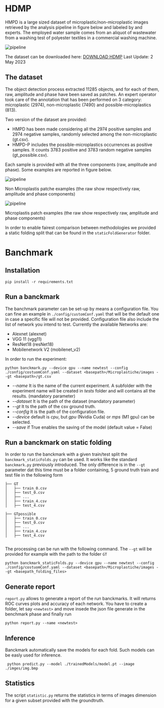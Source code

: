 # HDMP

HMPD is a large sized dataset of microplastic/non-microplastic images retrieved by the analysis pipeline in figure below and labeled by and experts. 
The employed water sample comes from an aliquot of wastewater from a washing test of polyester textiles in a commercial washing machine.


![pipeline](./images/pipeline.png "Processing Pipeline")

The dataset can be downloaded here: [DOWNLOAD HDMP](https://cnrsc-my.sharepoint.com/:u:/g/personal/marco_delcoco_cnr_it/Ed_vtJKpJ7xBtQBzQ8sjEgABjg8RbYHoQxzxzlCoqiy9JA?e=siQehx?download=1)
Last Update: 2 May 2023


## The dataset

The object detection process extracted 11285 objects, and for each of them, raw, amplitude and phase have
been saved as patches. An expert operator took care of the annotation that has been performed on 3 category: microplastic (2974), non-microplastic (7490) and
possible-microplastics (813).

Two version of the dataset are provided:
- HMPD has been made considering all the 2974 positive samples and 2974 negative samples, randomly selected among the non-microplastic (gt.csv).
- HMPD-P includes the possible-microplastics occurrences as positive samples. It counts 3783 positive and 3783 random negative samples (gt_possible.csv). 

Each sample is provided with all the three components (raw, amplitude and phase). Some examples are reported in figure below.

![pipeline](./images/example0.png "Processing Pipeline")

Non Microplastis patche examples (the raw show respectively raw, amplitude and phase components)

![pipeline](./images/example1.png "Processing Pipeline")

Microplastis patch examples (the raw show respectively raw, amplitude and phase components)

In order to enable fairest comparison between methodologies we provided a static folding split that can be found in the  `staticFoldGenerator` folder.

# Banchmark

## Installation

```
pip install -r requirements.txt
```

## Run a banckmark

The banchmark parameter can be set-up by means a configuration file.
You can fine an example in `./config/customConf.yaml` that will be the default one in case a specific file will not be provided.
Configuration file also include the list of network you intend to test. Currently the available Networks are:
- Alexnet (alexnet)
- VGG 11 (vgg11)
- ResNet18 (resNet18)
- Mobilenetwork V2 (mobilenet_v2)

In order to run the experiment:

```
python banckmark.py --device gpu --name newtest --config ./config/costuomConf.yaml --dataset <basepath>/Microplastiche/images --gt <basepath>/gt.csv
```

- *--name* It is the name of the current experiment. A subfolder with the experiment name will be created in *tests* folder and will contains all the results. (mandatory parameter)
- *--dataset* It is the path of the dataset (mandatory parameter)
- *--gt* It ts the path of the csv ground truth.
- *--config* It is the path of the configuration file.
- *--device* default is *cpu*, but *gpu* (Nvidia Cuda) or *mps* (M1 gpu) can be selected.
- *--save* if True enables the saving of the model (default value = False)

## Run a banckmark on static folding

In order to run the banckmark with a given train/test split the `banckmark_staticFolds.py` can be used. It works like the standard `banckmark.py` previously
introduced. The only difference is in the `--gt` parameter dat this time must be a folder containing, 5 ground truth train and test file in the following form
```
├── GT
│   ├── train_0.csv
│   ├── test_0.csv
│   ├── ...
│   ├── train_4.csv
│   ├── test_4.csv

├── GTpossible
│   ├── train_0.csv
│   ├── test_0.csv
│   ├── ...
│   ├── train_4.csv
│   ├── test_4.csv


```
The processing can be run with the following command. The `--gt` will be provided for example with the path to the folder `GT`
```
python banckmark_staticFolds.py --device gpu --name newtest --config ./config/costuomConf.yaml --dataset <basepath>/Microplastiche/images --gt <basepath_folding_files>
```

## Generate report
`report.py` allows to generate a report of the run banckmarks. It will returns ROC curves plots and accuracy of each network.
You have to create a folder, let say `<newtest>` and move insede the json file generate in the benchmark phase and finally run

```
python report.py --name <newtest> 
```



## Inference

Banckmark automatically save the models for each fold. Such models can be easly used for inference.
```
 python predict.py --model ./trainedModels/model.pt --image ./imges/img.bmp
```

## Statistics
The script `statistic.py` returns the statistics in terms of images dimension for a given subset provided with the groundtruth.


